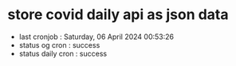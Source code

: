 # store covid daily api as json data

- last cronjob : Saturday, 06 April 2024 00:53:26
- status og cron : success
- status daily cron : success
      
      